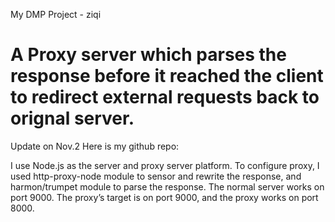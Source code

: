 My DMP Project - ziqi

A Proxy server which parses the response before it reached the client to redirect external requests back to orignal server.
====
Update on Nov.2 
Here is my github repo: 

I use Node.js as the server and proxy server platform.
To configure proxy, I used http-proxy-node module to sensor and rewrite the response, and harmon/trumpet module to parse the response.
The normal server works on port 9000.
The proxy’s target is on port 9000, and the proxy works on port 8000.


